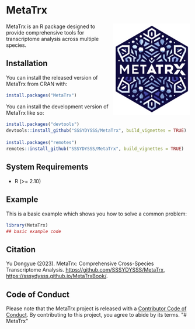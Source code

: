
# MetaTrx

<!-- badges: start -->
<!-- badges: end -->

<img src="vignettes/image/MetaTrx_rlogo.png" alt="MetaTrx Logo" width="210" height="250" align="right">
MetaTrx is an R package designed to provide comprehensive tools for transcriptome analysis across multiple species.

## Installation

You can install the released version of MetaTrx from CRAN with:

``` r
install.packages("MetaTrx")
```

You can install the development version of MetaTrx like so:

``` r
install.packages("devtools")
devtools::install_github("SSSYDYSSS/MetaTrx", build_vignettes = TRUE)

install.packages("remotes")
remotes::install_github("SSSYDYSSS/MetaTrx", build_vignettes = TRUE)
```

## System Requirements

-   R (>= 2.10)

## Example

This is a basic example which shows you how to solve a common problem:

``` r
library(MetaTrx)
## basic example code
```
## Citation

Yu Dongyue (2023). MetaTrx: Comprehensive Cross-Species Transcriptome Analysis.
<https://github.com/SSSYDYSSS/MetaTrx>, 
<https://sssydysss.github.io/MetaTrxBook/>.


## Code of Conduct

Please note that the MetaTrx project is released with a [Contributor Code of Conduct](https://contributor-covenant.org/version/2/1/CODE_OF_CONDUCT.html). By contributing to this project, you agree to abide by its terms. "\# MetaTrx"
